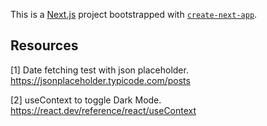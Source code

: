 This is a [Next.js](https://nextjs.org/) project bootstrapped with [`create-next-app`](https://github.com/vercel/next.js/tree/canary/packages/create-next-app).

## Resources
[1] Date fetching test with json placeholder.
https://jsonplaceholder.typicode.com/posts

[2] useContext to toggle Dark Mode.
https://react.dev/reference/react/useContext
